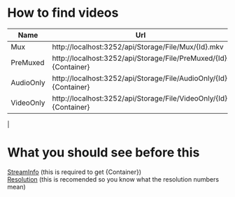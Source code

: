 # How to find videos

| Name    | Url   | Url with filename in content-disposition    | Path |
| ------- | ------- | ---------- | ----- |
| Mux     | http://localhost:3252/api/Storage/File/Mux/{Id}.mkv | http://localhost:3252/api/Storage/VideoRes/0/{Id}  | Mux/{Id}.mkv | 
| PreMuxed | http://localhost:3252/api/Storage/File/PreMuxed/{Id}.{Container} | http://localhost:3252/api/Storage/VideoRes/1/{Id} | PreMuxed/{Id}.{Container} |
| AudioOnly | http://localhost:3252/api/Storage/File/AudioOnly/{Id}.{Container} | http://localhost:3252/api/Storage/VideoRes/2/{Id} | AudioOnly/{Id}.{Container} |
| VideoOnly | http://localhost:3252/api/Storage/File/VideoOnly/{Id}.{Container} | http://localhost:3252/api/Storage/VideoRes/3/{Id} | VideoOnly/{Id}.{Container} |
| 

# What you should see before this
[StreamInfo](StreamInfo.md) (this is required to get {Container})<br>
[Resolution](Resolution.md) (this is recomended so you know what the resolution numbers mean)
